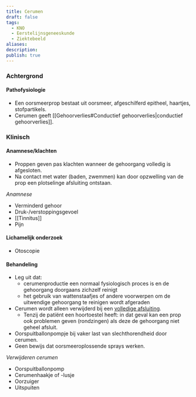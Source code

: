 ```yaml
---
title: Cerumen
draft: false
tags:
  - KNO
  - Eerstelijnsgeneeskunde
  - Ziektebeeld
aliases: 
description: 
publish: true
---
```



### Achtergrond
#### Pathofysiologie

- Een oorsmeerprop bestaat uit oorsmeer, afgeschilferd epitheel, haartjes, stofpartikels.
- Cerumen geeft [[Gehoorverlies#Conductief gehoorverlies|conductief gehoorverlies]].

### Klinisch

#### Anamnese/klachten

- Proppen geven pas klachten wanneer de gehoorgang volledig is afgesloten.
- Na contact met water (baden, zwemmen) kan door opzwelling van de prop een plotselinge afsluiting ontstaan. 

*Anamnese*
- Verminderd gehoor
- Druk-/verstoppingsgevoel
- [[Tinnitus]]
- Pijn


#### Lichamelijk onderzoek

- Otoscopie

#### Behandeling

-   Leg uit dat:
    -   cerumenproductie een normaal fysiologisch proces is en de gehoorgang doorgaans zichzelf reinigt
    -   het gebruik van wattenstaafjes of andere voorwerpen om de uitwendige gehoorgang te reinigen wordt afgeraden
- Cerumen wordt alleen verwijderd bij een <u>volledige afsluiting</u>.
	- Tenzij de patiënt een hoortoestel heeft: in dat geval kan een prop ook problemen geven (rondzingen) als deze de gehoorgang niet geheel afsluit. 
- Oorspuitballonpompje bij vaker last van slechthorendheid door cerumen.
- Geen bewijs dat oorsmeeroplossende sprays werken.

*Verwijderen cerumen*
- Oorspuitballonpomp
- Cerumenhaakje of -lusje
- Oorzuiger
- Uitspuiten